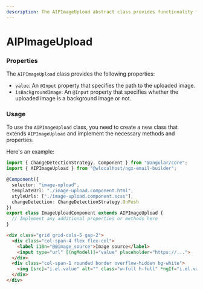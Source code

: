 ```yaml
---
description: The AIPImageUpload abstract class provides functionality for uploading images.
---
```


# AIPImageUpload

### Properties

The `AIPImageUpload` class provides the following properties:

* `value`: An `@Input` property that specifies the path to the uploaded image.
* `isBackgroundImage`: An `@Input` property that specifies whether the uploaded image is a background image or not.

### Usage

To use the `AIPImageUpload` class, you need to create a new class that extends `AIPImageUpload` and implement the necessary methods and properties.&#x20;

Here's an example:

```typescript
import { ChangeDetectionStrategy, Component } from "@angular/core";
import { AIPImageUpload } from "@wlocalhost/ngx-email-builder";

@Component({
  selector: "image-upload",
  templateUrl: "./image-upload.component.html",
  styleUrls: ["./image-upload.component.scss"],
  changeDetection: ChangeDetectionStrategy.OnPush
})
export class ImageUploadComponent extends AIPImageUpload {
  // Implement any additional properties or methods here
}
```

```html
<div class="grid grid-cols-5 gap-2">
  <div class="col-span-4 flex flex-col">
    <label i18n="@@image_source">Image source</label>
    <input type="url" [(ngModel)]="value" placeholder="https://...">
  </div>
  <div class="col-span-1 rounded border overflow-hidden bg-white">
    <img [src]="i.el.value" alt="" class="w-full h-full" *ngIf="i.el.value.length">
  </div>
</div>
```
